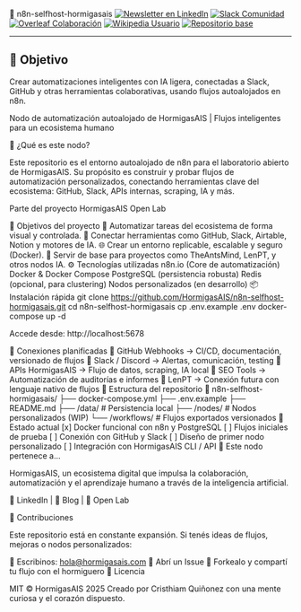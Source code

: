 🧠 n8n-selfhost-hormigasais 
[![Newsletter en LinkedIn](https://img.shields.io/badge/LinkedIn%20Newsletter-HormigasAIS-blue?logo=linkedin)](https://www.linkedin.com/newsletters/hormigasais-community-7307138608543490048)
[![Slack Comunidad](https://img.shields.io/badge/Slack-Unirse%20a%20la%20comunidad-4A154B?logo=slack)](https://join.slack.com/t/hormigas-ais/shared_invite/zt-33zssiv5x-WXs1_8mQ6_9m0O9g0VNgAA)
[![Overleaf Colaboración](https://img.shields.io/badge/Overleaf-Proyectos%20colaborativos-47A141?logo=overleaf)](https://www.overleaf.com/project/68211943b603360a835cd2cd)
[![Wikipedia Usuario](https://img.shields.io/badge/Wikipedia-Perfil%20HormigasAIS-black?logo=wikipedia)](https://uk.wikipedia.org/wiki/Користувач:HormigasAIS)
[![Repositorio base](https://img.shields.io/badge/GitHub-Laboratorio%20Open%20Lab-24292e?logo=github)](https://github.com/Thrumanshow/Mkdir-HormigasAIS-Open-Lab-/tree/main/.github)

---

## 📌 Objetivo
Crear automatizaciones inteligentes con IA ligera, conectadas a Slack, GitHub y otras herramientas colaborativas, usando flujos autoalojados en n8n.

Nodo de automatización autoalojado de HormigasAIS | Flujos inteligentes para un ecosistema humano

🐜 ¿Qué es este nodo? 

Este repositorio es el entorno autoalojado de n8n para el laboratorio abierto de HormigasAIS. Su propósito es construir y probar flujos de automatización personalizados, conectando herramientas clave del ecosistema: GitHub, Slack, APIs internas, scraping, IA y más.

Parte del proyecto HormigasAIS Open Lab

🚀 Objetivos del proyecto 🤖 Automatizar tareas del ecosistema de forma visual y controlada. 🔁 Conectar herramientas como GitHub, Slack, Airtable, Notion y motores de IA. 🌐 Crear un entorno replicable, escalable y seguro (Docker). 🧠 Servir de base para proyectos como TheAntsMind, LenPT, y otros nodos IA. ⚙️ Tecnologías utilizadas n8n.io (Core de automatización) Docker & Docker Compose PostgreSQL (persistencia robusta) Redis (opcional, para clustering) Nodos personalizados (en desarrollo) 📦 Instalación rápida git clone https://github.com/HormigasAIS/n8n-selfhost-hormigasais.git cd n8n-selfhost-hormigasais cp .env.example .env docker-compose up -d 

Accede desde: http://localhost:5678

🧠 Conexiones planificadas 🔹 GitHub Webhooks → CI/CD, documentación, versionado de flujos 🔹 Slack / Discord → Alertas, comunicación, testing 🔹 APIs HormigasAIS → Flujo de datos, scraping, IA local 🔹 SEO Tools → Automatización de auditorías e informes 🔹 LenPT → Conexión futura con lenguaje nativo de flujos 📂 Estructura del repositorio 📁 n8n-selfhost-hormigasais/ ├── docker-compose.yml ├── .env.example ├── README.md ├── /data/ # Persistencia local ├── /nodes/ # Nodos personalizados (WIP) └── /workflows/ # Flujos exportados versionados 🔧 Estado actual [x] Docker funcional con n8n y PostgreSQL [ ] Flujos iniciales de prueba [ ] Conexión con GitHub y Slack [ ] Diseño de primer nodo personalizado [ ] Integración con HormigasAIS CLI / API 🧪 Este nodo pertenece a... 

HormigasAIS, un ecosistema digital que impulsa la colaboración, automatización y el aprendizaje humano a través de la inteligencia artificial.

🔵 LinkedIn | 🔵 Blog | 🔵 Open Lab

🤝 Contribuciones 

Este repositorio está en constante expansión. Si tenés ideas de flujos, mejoras o nodos personalizados:

📩 Escribinos: hola@hormigasais.com 📌 Abrí un Issue 🍃 Forkealo y compartí tu flujo con el hormiguero 🪪 Licencia 

MIT © HormigasAIS 2025
Creado por Cristhiam Quiñonez con una mente curiosa y el corazón dispuesto.

